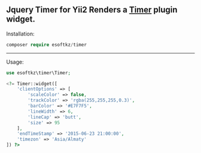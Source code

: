 Jquery Timer for Yii2
Renders a <a href="http://codepen.io/rendro/pen/qazCG">Timer</a> plugin widget.
-----------

Installation:

```php
composer require esoftkz/timer
```
-----------

Usage:

```php
use esoftkz\timer\Timer;

<?= Timer::widget([
	'clientOptions' => [
		'scaleColor' => false,
		'trackColor' => 'rgba(255,255,255,0.3)',
		'barColor' => '#E7F7F5',
		'lineWidth' => 6,
		'lineCap' => 'butt',
		'size' => 95
	],   
	'endTimeStamp' => '2015-06-23 21:00:00',
	'timezon' => 'Asia/Almaty'
]) ?>
```
